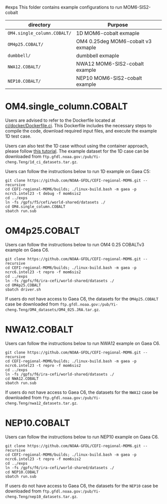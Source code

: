 #exps 
This folder contains example configurations to run MOM6-SIS2-cobalt 

| directory    | Purpose |
| --------------    | ------- |
| ```OM4.single_column.COBALT/```     | 1D MOM6-cobalt exmaple |
| ```OM4p25.COBALT/```                | OM4 0.25deg MOM6-cobalt v3 exmaple |
| ```dumbbell/```                     | dumbbell exmaple |
| ```NWA12.COBALT/```                 | NWA12 MOM6-SIS2-cobalt example |
| ```NEP10.COBALT/```                 | NEP10 MOM6-SIS2-cobalt example |


# OM4.single_column.COBALT
Users are advised to refer to the Dockerfile located at [ci/docker/Dockerfile.ci](../ci/docker/Dockerfile.ci). This Dockerfile includes the necessary steps to compile the code, download required input files, and execute the example 1D test case.

Users can also test the 1D case without using the container approach, please follow [this tutorial](https://cefi-regional-mom6.readthedocs.io/en/latest/BuildMOM6.html). The example dataset for the 1D case can be downloaded from `ftp.gfdl.noaa.gov:/pub/Yi-cheng.Teng/1d_ci_datasets.tar.gz`.

Users can follow the instructions below to run 1D example on Gaea C5:

```console
git clone https://github.com/NOAA-GFDL/CEFI-regional-MOM6.git --recursive
cd CEFI-regional-MOM6/builds; ./linux-build.bash -m gaea -p ncrc5.intel23 -t debug -f mom6sis2
cd ../exps
ln -fs /gpfs/f5/cefi/world-shared/datasets ./
cd OM4.single_column.COBALT
sbatch run.sub
```
# OM4p25.COBALT
Users can follow the instructions below to run OM4 0.25 COBALTv3 example on Gaea C6.
```console
git clone https://github.com/NOAA-GFDL/CEFI-regional-MOM6.git --recursive
cd CEFI-regional-MOM6/builds; ./linux-build.bash -m gaea -p ncrc6.intel23 -t repro -f mom6sis2
cd ../exps
ln -fs /gpfs/f6/ira-cefi/world-shared/datasets ./
cd OM4p25.COBALT
sbatch driver.sh
```
If users do not have access to Gaea C6, the datasets for the `OM4p25.COBALT` case be downloaded from `ftp.gfdl.noaa.gov:/pub/Yi-cheng.Teng/OM4_datasets/OM4_025.JRA.tar.gz`.

# NWA12.COBALT
Users can follow the instructions below to run NWA12 example on Gaea C6.

```console
git clone https://github.com/NOAA-GFDL/CEFI-regional-MOM6.git --recursive
cd CEFI-regional-MOM6/builds; ./linux-build.bash -m gaea -p ncrc6.intel23 -t repro -f mom6sis2
cd ../exps
ln -fs /gpfs/f6/ira-cefi/world-shared/datasets ./
cd NWA12.COBALT
sbatch run.sub 
```
If users do not have access to Gaea C6, the datasets for the `NWA12` case be downloaded from `ftp.gfdl.noaa.gov:/pub/Yi-cheng.Teng/nwa12_datasets.tar.gz`.

# NEP10.COBALT
Users can follow the instructions below to run NEP10 example on Gaea C6.

```console
git clone https://github.com/NOAA-GFDL/CEFI-regional-MOM6.git --recursive
cd CEFI-regional-MOM6/builds; ./linux-build.bash -m gaea -p ncrc6.intel23 -t repro -f mom6sis2
cd ../exps
ln -fs /gpfs/f6/ira-cefi/world-shared/datasets ./
cd NEP10.COBALT
sbatch run.sub
```
If users do not have access to Gaea C6, the datasets for the `NEP10` case be downloaded from `ftp.gfdl.noaa.gov:/pub/Yi-cheng.Teng/nep10_datasets.tar.gz`.
